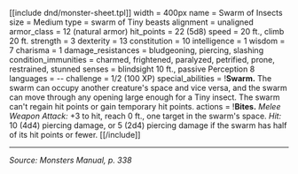 [[include dnd/monster-sheet.tpl]]
width = 400px
name = Swarm of Insects
size = Medium
type = swarm of Tiny beasts
alignment = unaligned
armor_class = 12 (natural armor)
hit_points = 22 (5d8)
speed = 20 ft., climb 20 ft.
strength = 3
dexterity = 13
constitution = 10
intelligence = 1
wisdom = 7
charisma = 1
damage_resistances = bludgeoning, piercing, slashing
condition_immunities = charmed, frightened, paralyzed, petrified, prone, restrained, stunned
senses = blindsight 10 ft., passive Perception 8
languages = --
challenge = 1/2 (100 XP)
special_abilities = !**Swarm.** The swarm can occupy another creature's space and vice versa, and the swarm can move through any opening large enough for a Tiny insect. The swarm can't regain hit points or gain temporary hit points.
actions = !**Bites.** *Melee Weapon Attack:* +3 to hit, reach 0 ft., one target in the swarm's space. *Hit:* 10 (4d4) piercing damage, or 5 (2d4) piercing damage if the swarm has half of its hit points or fewer.
[[/include]]

----

*Source: Monsters Manual, p. 338*